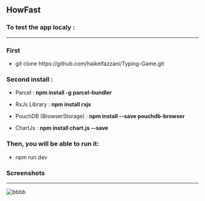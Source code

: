 <h2>HowFast </h2>

<h3>To test the app localy :</h3>

<hr>

<h3>First</h3>
<ul>
  <li>
    <p>git clone https://github.com/haikelfazzani/Typing-Game.git</p>
  </li>
</ul>

<h3>Second install : </h3>

<ul>
  <li><p>Parcel : <strong>npm install -g parcel-bundler</strong></p></li>
  <li><p>RxJs Library : <strong>npm install rxjs</strong></p></li>
  <li><p>PouchDB (BrowserStorage) : <strong>npm install --save pouchdb-browser</strong></p></li>
  <li><p>ChartJs : <strong>npm install chart.js --save</strong></p></li>
</ul>

<h3>Then, you will be able to run it:</h3>
<ul>
  <li>
    <p>npm run dev</p>
  </li>
</ul>


<h3>Screenshots</h3>
<hr>
<img src="https://image.ibb.co/gpDswV/bbbb.png" alt="bbbb" border="0">
